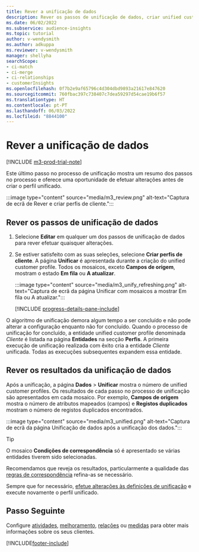 ```yaml
---
title: Rever a unificação de dados
description: Rever os passos de unificação de dados, criar unified customer profiles e rever os resultados
ms.date: 06/02/2022
ms.subservice: audience-insights
ms.topic: tutorial
author: v-wendysmith
ms.author: adkuppa
ms.reviewer: v-wendysmith
manager: shellyha
searchScope:
- ci-match
- ci-merge
- ci-relationships
- customerInsights
ms.openlocfilehash: 0f7b2e9af65796c4d304dbd9893a21617e847620
ms.sourcegitcommit: 760fbac397c738407c7dea59297d54cae19b6f57
ms.translationtype: HT
ms.contentlocale: pt-PT
ms.lasthandoff: 06/03/2022
ms.locfileid: "8844100"
---
```

# <a name="review-data-unification"></a>Rever a unificação de dados

[!INCLUDE [m3-prod-trial-note](includes/m3-prod-trial-note.md)]

Este último passo no processo de unificação mostra um resumo dos passos no processo e oferece uma oportunidade de efetuar alterações antes de criar o perfil unificado.

:::image type="content" source="media/m3_review.png" alt-text="Captura de ecrã de Rever e criar perfis de cliente.":::

## <a name="review-the-data-unification-steps"></a>Rever os passos de unificação de dados

1. Selecione **Editar** em qualquer um dos passos de unificação de dados para rever efetuar quaisquer alterações.

1. Se estiver satisfeito com as suas seleções, selecione **Criar perfis de cliente**. A página **Unificar** é apresentada durante a criação do unified customer profile. Todos os mosaicos, exceto **Campos de origem**, mostram o estado **Em fila** ou **A atualizar**.

   :::image type="content" source="media/m3_unify_refreshing.png" alt-text="Captura de ecrã da página Unificar com mosaicos a mostrar Em fila ou A atualizar.":::

   [!INCLUDE [progress-details-pane-include](includes/progress-details-pane.md)]

O algoritmo de unificação demora algum tempo a ser concluído e não pode alterar a configuração enquanto não for concluído. Quando o processo de unificação for concluído, a entidade unified customer profile denominada *Cliente* é listada na página **Entidades** na secção **Perfis**. A primeira execução de unificação realizada com êxito cria a entidade *Cliente* unificada. Todas as execuções subsequentes expandem essa entidade.

## <a name="review-the-results-of-data-unification"></a>Rever os resultados da unificação de dados

Após a unificação, a página **Dados** > **Unificar** mostra o número de unified customer profiles. Os resultados de cada passo no processo de unificação são apresentados em cada mosaico. Por exemplo, **Campos de origem** mostra o número de atributos mapeados (campos) e **Registos duplicados** mostram o número de registos duplicados encontrados.

:::image type="content" source="media/m3_unified.png" alt-text="Captura de ecrã da página Unificação de dados após a unificação dos dados.":::

> [!TIP]
> O mosaico **Condições de correspondência** só é apresentado se várias entidades tiverem sido selecionadas.

Recomendamos que reveja os resultados, particularmente a qualidade das [regras de correspondência](data-unification-update.md#manage-match-rules) refina-as se necessário.

Sempre que for necessário, [efetue alterações às definições de unificação](data-unification-update.md) e execute novamente o perfil unificado.

## <a name="next-step"></a>Passo Seguinte

Configure [atividades](activities.md), [melhoramento](enrichment-hub.md), [relações](relationships.md) ou [medidas](measures.md) para obter mais informações sobre os seus clientes.

[!INCLUDE[footer-include](includes/footer-banner.md)]
